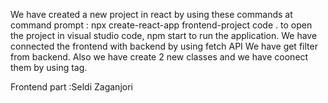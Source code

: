 We have created a new project in react by using these commands at command prompt : npx create-react-app frontend-project
code .  to open the project in visual studio code, npm start to run the application.
We have connected the frontend with backend by using fetch API
We have get filter from backend.
Also we have create 2 new classes and we have coonect them by using <Link> tag.
  
  
  
  Frontend part :Seldi Zaganjori
